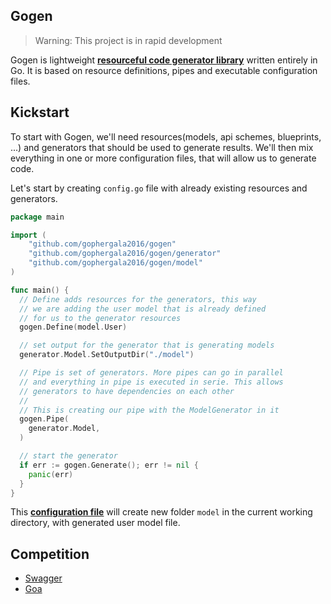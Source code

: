 ## Gogen

> Warning: This project is in rapid development

Gogen is lightweight [**resourceful code generator library**](https://github.com/gophergala2016/gogen/wiki) written entirely in Go. It is based on resource definitions, pipes and executable configuration files.

## Kickstart

To start with Gogen, we'll need resources(models, api schemes, blueprints, ...) and generators that should be used to generate results. We'll then mix everything in one or more configuration files, that will allow us to generate code.

Let's start by creating `config.go` file with already existing resources and generators.

```go
package main

import (
	"github.com/gophergala2016/gogen"
	"github.com/gophergala2016/gogen/generator"
	"github.com/gophergala2016/gogen/model"
)

func main() {
  // Define adds resources for the generators, this way
  // we are adding the user model that is already defined
  // for us to the generator resources
  gogen.Define(model.User)

  // set output for the generator that is generating models
  generator.Model.SetOutputDir("./model")

  // Pipe is set of generators. More pipes can go in parallel
  // and everything in pipe is executed in serie. This allows
  // generators to have dependencies on each other
  //
  // This is creating our pipe with the ModelGenerator in it
  gogen.Pipe(
  	generator.Model,
  )

  // start the generator
  if err := gogen.Generate(); err != nil {
  	panic(err)
  }
}
```

This [**configuration file**](https://github.com/gophergala2016/gogen/wiki/Configuration-files) will create new folder `model` in the current working directory, with generated user model file.

## Competition

- [Swagger](http://swagger.io/)
- [Goa](http://goa.design/goagen.html)
